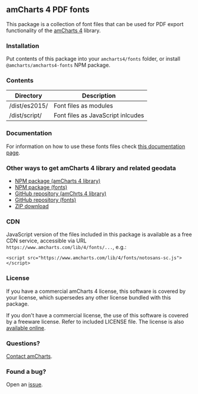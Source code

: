 ## amCharts 4 PDF fonts

This package is a collection of font files that can be used for PDF export
functionality of the [amCharts 4](https://www.amcharts.com/javascript-charts/) library.


### Installation

Put contents of this package into your `amcharts4/fonts` folder, or install
`@amcharts/amcharts4-fonts` NPM package.


### Contents

|Directory|Description|
|---------|-----------|
|/dist/es2015/|Font files as modules|
|/dist/script/|Font files as JavaScript inlcudes|


### Documentation

For information on how to use these fonts files check [this documentation page](https://www.amcharts.com/docs/v4/concepts/exporting/#PDF_and_non_Latin_languages).


### Other ways to get amCharts 4 library and related geodata

* [NPM package (amCharts 4 library)](https://www.npmjs.com/package/@amcharts/amcharts4)
* [NPM package (fonts)](https://www.npmjs.com/package/@amcharts/amcharts4-fonts)
* [GitHub repository (amChrts 4 library)](https://github.com/amcharts/amcharts4)
* [GitHub repository (fonts)](https://github.com/amcharts/amcharts4-fonts)
* [ZIP download](https://www.amcharts.com/download/)


### CDN

JavaScript version of the files included in this package is available as a free
CDN service, accessible via URL `https://www.amcharts.com/lib/4/fonts/...`,
e.g.:

```
<script src="https://www.amcharts.com/lib/4/fonts/notosans-sc.js"></script>
```


### License

If you have a commercial amCharts 4 license, this software is covered by your
license, which supersedes any other license bundled with this package.

If you don't have a commercial license, the use of this software is covered by
a freeware license. Refer to included LICENSE file. The license is also
[available online](https://github.com/amcharts/amcharts4/blob/master/dist/script/LICENSE).


### Questions?

[Contact amCharts](mailto:contact@amcharts.com).


### Found a bug?

Open an [issue](https://github.com/amcharts/amcharts4/issues).